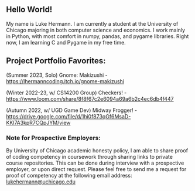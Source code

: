 ## Hello World!

My name is Luke Hermann. I am currently a student at the University of Chicago majoring in both computer science and economics. I work mainly in Python, with most comfort in numpy, pandas, and pygame libraries. Right now, I am learning C and Pygame in my free time.

## Project Portfolio Favorites:
(Summer 2023, Solo) Gnome: Makizushi - https://lhermanncoding.itch.io/gnome-makizushi

(Winter 2022-23, w/ CS14200 Group) Checkers! - https://www.loom.com/share/8f8f67c2e6094a69a6b2c4ec6db4f447

(Autumn 2022, w/ UGD Game Dev) Midway Frogger! - https://drive.google.com/file/d/1hi0f873qGf6MsaD-KKI7A3kpR7CQpJYM/view

### Note for Prospective Employers:
By University of Chicago academic honesty policy, I am able to share proof of coding competency in coursework through sharing links to private course repositories. This can be done during interview with a prospective employer, or upon direct request. Please feel free to send me a request for proof of competency at the following email address: lukehermann@uchicago.edu
